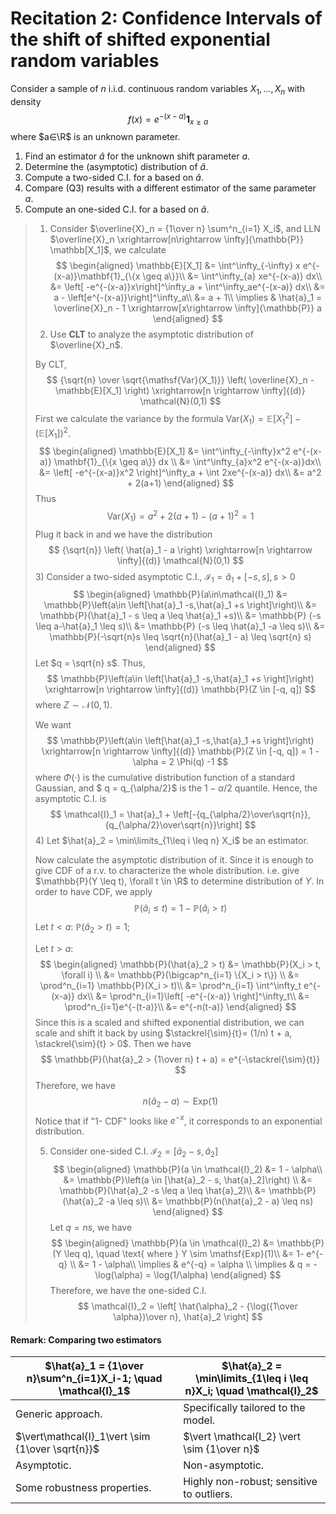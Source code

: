 # Recitation 2: Confidence Intervals of the shift of shifted exponential random variables

Consider a sample of $n$ i.i.d. continuous random variables $X_1,…,X_n$ with density
$$
f(x)=e^{-(x-a)} \mathbf{1}_{x\geq a}
$$
where $a∈\R$ is an unknown parameter.

1. Find an estimator $\hat{a}$ for the unknown shift parameter $a$.
2. Determine the (asymptotic) distribution of $\hat{a}$.
3. Compute a two-sided C.I. for a based on $\hat{a}$.
4. Compare (Q3) results with a different estimator of the same parameter $a$.
5. Compute an one-sided C.I. for a based on $\hat{a}$.

> 1) Consider $\overline{X}_n = {1\over n} \sum^n_{i=1} X_i$, and LLN $\overline{X}_n \xrightarrow[n\rightarrow \infty]{\mathbb{P}} \mathbb[X_1]$, we calculate
> $$
> \begin{aligned}
> \mathbb{E}[X_1] &= \int^\infty_{-\infty} x e^{-(x-a)}\mathbf{1}_{\{x \geq a\}}\\
> &= \int^\infty_{a} xe^{-(x-a)} dx\\
> &= \left[ -e^{-(x-a)}x\right]^\infty_a + \int^\infty_ae^{-(x-a)} dx\\
> &= a - \left[e^{-(x-a)}\right]^\infty_a\\
> &= a + 1\\
> \implies & \hat{a}_1 = \overline{X}_n - 1 \xrightarrow[x\rightarrow \infty]{\mathbb{P}} a
> \end{aligned}
> $$
> 2) Use **CLT** to analyze the asymptotic distribution of $\overline{X}_n$.
>
> By CLT, 
> $$
> {\sqrt{n} \over \sqrt{\mathsf{Var}(X_1)}} \left( \overline{X}_n - \mathbb{E}[X_1] \right) \xrightarrow[n \rightarrow \infty]{(d)} \mathcal{N}(0,1)
> $$
> First we calculate the variance by the formula $\mathsf{Var}(X_1) = \mathbb{E}[X_1^2] - (\mathbb{E}[X_1])^2$.
> $$
> \begin{aligned}
> \mathbb{E}[X_1] &= \int^\infty_{-\infty}x^2 e^{-(x-a)} \mathbf{1}_{\{x \geq a\}} dx \\
> &= \int^\infty_{a}x^2 e^{-(x-a)}dx\\
> &= \left[ -e^{-(x-a)}x^2 \right]^\infty_a + \int 2xe^{-(x-a)} dx\\
> &= a^2 + 2(a+1)
> \end{aligned}
> $$
> Thus
> $$
> \mathsf{Var}(X_1) = a^2 + 2(a+1) - (a+1)^2 = 1
> $$
> Plug it back in and we have the distribution
> $$
> {\sqrt{n}} \left( \hat{a}_1 - a \right) \xrightarrow[n \rightarrow \infty]{(d)} \mathcal{N}(0,1)
> $$
> 3) Consider a two-sided asymptotic C.I., $\mathcal{I}_1 = \hat{a}_1 + [-s, s], s > 0$
> $$
> \begin{aligned}
> \mathbb{P}(a\in\mathcal{I}_1) &= \mathbb{P}\left(a\in \left[\hat{a}_1 -s,\hat{a}_1 +s \right]\right)\\
> &= \mathbb{P}(\hat{a}_1 - s \leq a \leq \hat{a}_1 +s)\\
> &= \mathbb{P} (-s \leq a-\hat{a}_1 \leq s)\\
> &= \mathbb{P} (-s \leq \hat{a}_1 -a \leq s)\\
> &= \mathbb{P}(-\sqrt{n}s \leq \sqrt{n}(\hat{a}_1 - a) \leq \sqrt{n} s)
> \end{aligned}
> $$
> Let $q = \sqrt{n} s$. Thus,
> $$
> \mathbb{P}\left(a\in \left[\hat{a}_1 -s,\hat{a}_1 +s \right]\right) \xrightarrow[n \rightarrow \infty]{(d)} \mathbb{P}(Z \in [-q, q])
> $$
> where $Z \sim \mathcal{N}(0,1)$.
>
> We want 
> $$
> \mathbb{P}\left(a\in \left[\hat{a}_1 -s,\hat{a}_1 +s \right]\right) \xrightarrow[n \rightarrow \infty]{(d)} \mathbb{P}(Z \in [-q, q]) = 1 -\alpha = 2 \Phi(q) -1
> $$
> where $\Phi(\cdot)$ is the cumulative distribution function of a standard Gaussian, and $ q = q_{\alpha/2}$ is the $1-{\alpha/2}$ quantile. Hence, the asymptotic C.I. is 
> $$
> \mathcal{I}_1 = \hat{a}_1 + \left[-{q_{\alpha/2}\over\sqrt{n}}, {q_{\alpha/2}\over\sqrt{n}}\right]
> $$
> 4) Let $\hat{a}_2 = \min\limits_{1\leq i \leq n} X_i$ be an estimator. 
>
> Now calculate the asymptotic distribution of it. Since it is enough to give CDF of a r.v. to characterize the whole distribution. i.e. give $\mathbb{P}(Y \leq t), \forall t \in \R$ to determine distribution of $Y$. In order to have CDF, we apply
> $$
> \mathbb{P}(\hat{a}_i \leq t) = 1 - \mathbb{P}(\hat{a}_i > t)
> $$
> Let $t < a$: $\mathbb{P}(\hat{a}_2 > t) = 1$;
>
> Let $t > a$: 
> $$
> \begin{aligned}
> \mathbb{P}(\hat{a}_2 > t) &= \mathbb{P}(X_i > t, \forall i) \\
> &= \mathbb{P}(\bigcap^n_{i=1} \{X_i > t\}) \\
> &= \prod^n_{i=1} \mathbb{P}(X_i > t)\\
> &= \prod^n_{i=1} \int^\infty_t e^{-(x-a)} dx\\
> &= \prod^n_{i=1}\left[ -e^{-(x-a)} \right]^\infty_t\\
> &= \prod^n_{i=1}e^{-(t-a)}\\
> &= e^{-n(t-a)}
> \end{aligned}
> $$
> Since this is a scaled and shifted exponential distribution, we can scale and shift it back by using $\stackrel{\sim}{t}= (1/n) t + a, \stackrel{\sim}{t} > 0$. Then we have
> $$
> \mathbb{P}(\hat{a}_2 >  {1\over n} t + a) = e^{-\stackrel{\sim}{t}}
> $$
> Therefore, we have
> $$
> n(\hat{a}_2 - a) \sim \mathsf{Exp}(1)
> $$
> Notice that if "1- CDF" looks like $e^{-x}$, it corresponds to an exponential distribution.
>
> 5) Consider one-sided C.I. $\mathcal{I}_2 = [\hat{a}_2 -s , \hat{a}_2]$ 
> $$
> \begin{aligned}
> \mathbb{P}(a \in \mathcal{I}_2) &= 1 - \alpha\\
> &= \mathbb{P}\left(a \in [\hat{a}_2 - s, \hat{a}_2]\right) \\
> &= \mathbb{P}(\hat{a}_2 -s \leq a \leq \hat{a}_2)\\
> &= \mathbb{P} (\hat{a}_2 -a \leq s)\\
> &= \mathbb{P}(n(\hat{a}_2 - a) \leq ns)
> \end{aligned}
> $$
> Let $q = ns$, we have
> $$
> \begin{aligned}
> \mathbb{P}(a \in \mathcal{I}_2) &= \mathbb{P}(Y \leq q), \quad \text{ where } Y \sim \mathsf{Exp}(1)\\
> &= 1- e^{-q} \\
> &= 1 - \alpha\\
> \implies & e^{-q} = \alpha \\
> \implies & q = - \log(\alpha) = \log(1/\alpha)
> \end{aligned}
> $$
> Therefore, we have the one-sided C.I.
> $$
> \mathcal{I}_2 = \left[ \hat{\alpha}_2 - {\log({1\over \alpha})\over n}, \hat{a}_2 \right]
> $$

#### Remark: Comparing two estimators

| $\hat{a}_1 = {1\over n}\sum^n_{i=1}X_i-1; \quad \mathcal{I}_1$ | $\hat{a}_2 = \min\limits_{1\leq i \leq n}X_i; \quad \mathcal{I}_2$ |
| ------------------------------------------------------------ | ------------------------------------------------------------ |
| Generic approach.                                            | Specifically tailored to the model.                          |
| $\vert\mathcal{I}_1\vert \sim {1\over \sqrt{n}}$             | $\vert \mathcal{I_2} \vert \sim {1\over n}$                  |
| Asymptotic.                                                  | Non-asymptotic.                                              |
| Some robustness properties.                                  | Highly non-robust; sensitive to outliers.                    |



